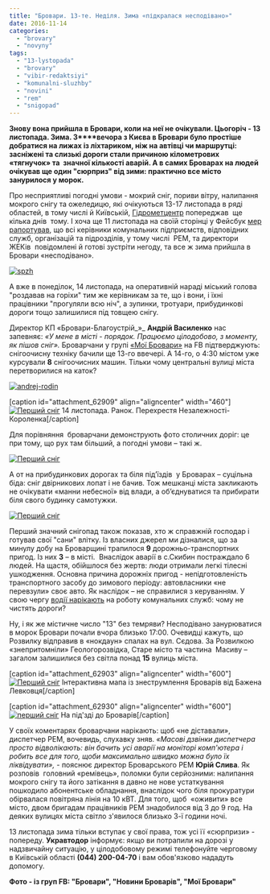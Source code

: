 ```yaml
---
title: "Бровари. 13-те. Неділя. Зима «підкралася несподівано»"
date: 2016-11-14
categories: 
  - "brovary"
  - "novyny"
tags: 
  - "13-lystopada"
  - "brovary"
  - "vibir-redaktsiyi"
  - "komunalni-sluzhby"
  - "novini"
  - "rem"
  - "snigopad"
---
```


**Знову вона прийшла в Бровари, коли на неї не очікували. Цьогоріч - 13 листопада. Зима. З****вечора з Києва в Бровари було простіше добратися на лижах із ліхтариком, ніж на автівці чи маршрутці: засніжені та слизькі дороги стали причиною кілометрових  «тягнучок» та  значної кількості аварій. А в самих Броварах на людей очікував ще один "сюрприз" від зими: практично все місто занурилося у морок.**

Про несприятливі погодні умови - мокрий сніг, пориви вітру, налипання мокрого снігу та ожеледицю, які очікуються 13-17 листопада в ряді областей, в тому числі й Київській, [Гідрометцентр](http://meteo.gov.ua/ua/33345/storms) попереджав  ще кілька днів  тому. І хоча ще 11 листопада на своїй сторінці у Фейсбук [мер рапортував](http://www.facebook.com/i.sapozhko/posts/1795882157350129), що всі керівники комунальних підприємств, відповідних служб, організацій та підрозділів, у тому числі  РЕМ, та директори ЖЕКів  повідомлені й готові зустріти негоду, та все ж зима прийшла в Бровари «несподівано».

[![spzh](https://mpz.brovary.org/wp-content/uploads/2016/11/spzh.jpg)](https://mpz.brovary.org/wp-content/uploads/2016/11/spzh.jpg)

А вже в понеділок, 14 листопада, на оперативній нараді міський голова "роздавав на горіхи" тим же керівникам за те, що і вони, і їхні працівники "прогуляли всю ніч", а зупинки, тротуари, прибудинкові дороги тощо залишилися під товщею снігу.

Директор КП «Бровари-Благоустрій_»_ **Андрій Василенко** нас запевняє: _«У мене в місті - порядок. Працюємо цілодобово, з моменту, як пішов сніг»._ Броварчани у групі [«Мої Бровари»](https://www.facebook.com/groups/moibrovary/permalink/1154977807915326/) на FB підтверджують: снігоочисну техніку бачили ще 13-го ввечері. А 14-го, о 4:30 містом уже курсували **8** снігоочисних машин. Тільки чому центральні вулиці міста перетворилися на каток?

[![andrej-rodin](https://mpz.brovary.org/wp-content/uploads/2016/11/Andrej-Rodin.jpg)](https://mpz.brovary.org/wp-content/uploads/2016/11/Andrej-Rodin.jpg)

\[caption id="attachment\_62909" align="aligncenter" width="460"\][![Перший сніг](https://mpz.brovary.org/wp-content/uploads/2016/11/Na-perehresti-Nezalezhnosti-Korolenka-Darya-Gontovaya.jpg)](https://mpz.brovary.org/wp-content/uploads/2016/11/Na-perehresti-Nezalezhnosti-Korolenka-Darya-Gontovaya.jpg) 14 листопада. Ранок. Перехрестя Незалежності-Короленка\[/caption\]

Для порівняння  броварчани демонструють фото столичних доріг: це при тому, що рух там більший, а погодні умови – такі ж.

[![Перший сніг](https://mpz.brovary.org/wp-content/uploads/2016/11/Kyyiv.jpg)](https://mpz.brovary.org/wp-content/uploads/2016/11/Kyyiv.jpg)

А от на прибудинкових дорогах та біля під’їздів  у Броварах – суцільна біда: сніг двірникових лопат і не бачив. Тож мешканці міста закликають не очікувати «манни небесної» від влади, а об’єднуватися та прибирати біля свого будинку самотужки.

[![Перший сніг](https://mpz.brovary.org/wp-content/uploads/2016/11/15056230_1343523255681036_5247877545848940919_n.jpg)](https://mpz.brovary.org/wp-content/uploads/2016/11/15056230_1343523255681036_5247877545848940919_n.jpg)

Перший значний снігопад також показав, хто ж справжній господар і готував свої "сани" влітку. Із власних джерел ми дізналися, що за минулу добу на Броварщині трапилося **9** дорожньо-транспортних пригод. Із них **3** – в місті.  Внаслідок аварії в с.Скибин постраждало 6 людей. На щастя, обійшлося без жертв: люди отримали легкі тілесні ушкодження. Основна причина дорожніх пригод - непідготовленість транспортного засобу до зимового періоду: автовласники «не перевзули» своє авто. Як наслідок – не справилися з керуванням. У свою чергу [водії нарікають](http://www.facebook.com/agarkusa/posts/1187607791318071) на роботу комунальних служб: чому не чистять дороги?

Ну, і як же містичне число "13" без темряви? Несподівано занурюватися в морок Бровари почали вчора близько 17:00. Очевидці кажуть, що Розвилку відправив в «нокдаун» спалах на вул. Сєдова. За Розвилкою «знепритомніли» Геологорозвідка, Старе місто та частина  Масиву – загалом залишилися без світла понад **15** вулиць міста.

\[caption id="attachment\_62903" align="aligncenter" width="600"\][![Перший сніг](https://mpz.brovary.org/wp-content/uploads/2016/11/Bez-imeni.png)](https://mpz.brovary.org/wp-content/uploads/2016/11/Bez-imeni.png) Інтерактивна мапа із знеструмлення Броварів від Бажена Левковця\[/caption\]

\[caption id="attachment\_62930" align="aligncenter" width="600"\][![перший сніг](https://mpz.brovary.org/wp-content/uploads/2016/11/3-1.jpg)](https://mpz.brovary.org/wp-content/uploads/2016/11/3-1.jpg) На під'зді до Броварів\[/caption\]

У своїх коментарях броварчани нарікають: щоб «не діставали», диспетчер РЕМ, вочевидь, слухавку зняв. _«Масові дзвінки диспетчера просто відволікають: він бачить усі аварії на моніторі комп'ютера і робить все для того, щоби максимально швидко можна було їх ліквідувати», -_ пояснює директор Броварського РЕМ **Юрій Слива**. Як розповів  головний «ремівець», поломки були серйозними: налипання мокрого снігу та його затікання в давно не нове устаткування пошкодило абонентське обладнання, внаслідок чого біля прокуратури обірвалася повітряна лінія на 10 кВТ. Для того, щоб  «оживити» все місто, двом бригадам працівників РЕМ знадобилося від 3 до 9 год. На деяких вулицях міста світло з'явилося близько 3-ї години ночі.

13 листопада зима тільки вступає у свої права, тож усі її «сюрпризи» - попереду. **Укравтодор** інформує: якщо ви потрапили на дорозі у надзвичайну ситуацію, у цілодобовому режимі телефонуйте черговому в Київській області **(044) 200-04-70** і вам обов'язково нададуть допомогу.

**Фото - із груп FB: "Бровари", "Новини Броварів", "Мої Бровари"**
